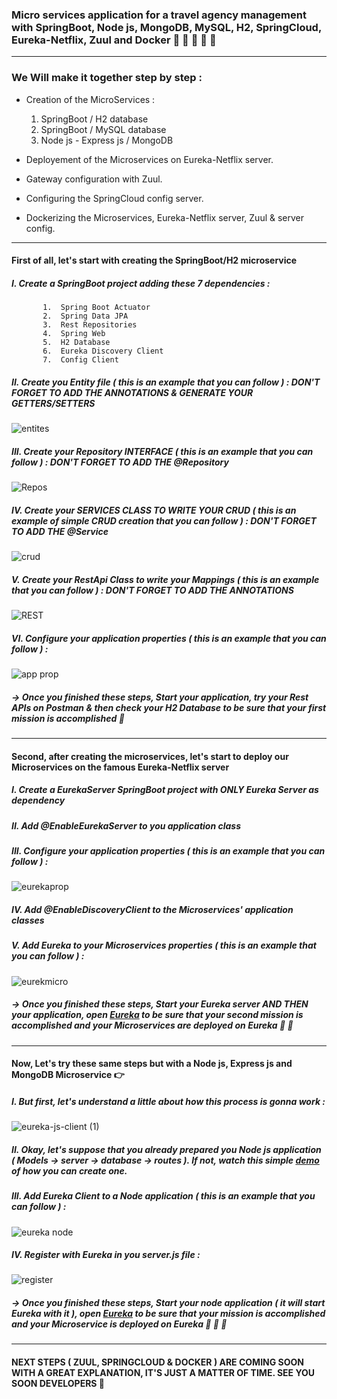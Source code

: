 ### Micro services application for a travel agency management with SpringBoot, Node js, MongoDB, MySQL, H2, SpringCloud, Eureka-Netflix, Zuul and Docker :star2: :star2: :star2: :star2: :star2: 
     
----
### We Will make it together step by step : 

* Creation of the MicroServices : 
    1. SpringBoot / H2 database 
    2. SpringBoot / MySQL database
    3. Node js - Express js / MongoDB 

* Deployement of the Microservices on Eureka-Netflix server. 
* Gateway configuration with Zuul. 
* Configuring the SpringCloud config server.
* Dockerizing the Microservices, Eureka-Netflix server, Zuul & server config.  


**** 

#### First of all, let's start with creating the SpringBoot/H2 microservice 

 #####  I. Create a SpringBoot project adding these 7 dependencies : 
           1.  Spring Boot Actuator
           2.  Spring Data JPA 
           3.  Rest Repositories 
           4.  Spring Web 
           5.  H2 Database
           6.  Eureka Discovery Client
           7.  Config Client

#####   II. Create you Entity file ( this is an example that you can follow ) : DON'T FORGET TO ADD THE ANNOTATIONS & GENERATE YOUR GETTERS/SETTERS 

![entites](https://user-images.githubusercontent.com/57329406/138796308-3ba8d323-2ca8-435a-95ca-2a01e99c4abd.png) 

#####   III. Create your Repository INTERFACE ( this is an example that you can follow ) : DON'T FORGET TO ADD THE @Repository 

![Repos](https://user-images.githubusercontent.com/57329406/138797224-323af116-8cfc-4381-ab73-87eca8b04127.png)

#####   IV. Create your SERVICES CLASS TO WRITE YOUR CRUD ( this is an example of simple CRUD creation that you can follow ) : DON'T FORGET TO ADD THE @Service 

![crud](https://user-images.githubusercontent.com/57329406/138797929-abb56301-189f-4785-8ca0-3b3d9c5800fb.png)

#####   V. Create your RestApi Class to write your Mappings ( this is an example that you can follow ) : DON'T FORGET TO ADD THE ANNOTATIONS

![REST](https://user-images.githubusercontent.com/57329406/138798966-66edbc37-ac5c-420e-a8fc-d5d0b23d50cb.png)

#####   VI. Configure your application properties ( this is an example that you can follow ) :

![app prop](https://user-images.githubusercontent.com/57329406/138799659-c2752080-4c8f-4cba-9a7f-da16664944ba.png)

#####  &#8594; Once you finished these steps, Start your application, try your Rest APIs on Postman & then check your H2 Database to be sure that your first mission is accomplished :muscle:

**** 

#### Second, after creating the microservices, let's start to deploy our Microservices on the famous Eureka-Netflix server

 #####  I. Create a EurekaServer SpringBoot project with ONLY Eureka Server as dependency 

 #####  II. Add @EnableEurekaServer to you application class

 #####  III. Configure your application properties ( this is an example that you can follow ) : 

 ![eurekaprop](https://user-images.githubusercontent.com/57329406/138803790-823d08c7-b530-4edf-8c6e-5109f5ef2609.png)

#####   IV. Add @EnableDiscoveryClient to the Microservices' application classes 

#####   V. Add Eureka to your Microservices properties ( this is an example that you can follow ) :

![eurekmicro](https://user-images.githubusercontent.com/57329406/138804250-d660c4b9-caa6-45f3-943a-b3981b034595.png)

#####  &#8594; Once you finished these steps, Start your Eureka server AND THEN your application, open [Eureka](http://localhost:8761/)  to be sure that your second mission is accomplished and your Microservices are deployed on Eureka :muscle: :muscle:

*** 

#### Now, Let's try these same steps but with a Node js, Express js and MongoDB Microservice :point_right: 

 #####  I. But first, let's understand a little about how this process is gonna work : 

![eureka-js-client (1)](https://user-images.githubusercontent.com/57329406/138805069-1669afd9-0f64-4a1a-960d-ae7c9b80a546.jpg)

 #####  II. Okay, let's suppose that you already prepared you Node js application ( Models &#8594; server &#8594; database &#8594; routes ). If not, watch this simple [demo](https://www.youtube.com/watch?v=W1Kttu53qTg) of how you can create one.

 #####  III. Add Eureka Client to a Node application ( this is an example that you can follow ) : 

![eureka node](https://user-images.githubusercontent.com/57329406/138805830-9bef7bc1-bbce-423d-bd18-5340d9c3e0ce.png)

#####   IV. Register with Eureka in you server.js file :

![register](https://user-images.githubusercontent.com/57329406/138805978-c6749256-ecea-4c5f-972c-82141e4009ee.png)

#####  &#8594; Once you finished these steps, Start your node application ( it will start Eureka with it ), open [Eureka](http://localhost:8761/)  to be sure that your mission is accomplished and your Microservice is deployed on Eureka :muscle: :muscle: :muscle:

***

#### NEXT STEPS ( ZUUL, SPRINGCLOUD & DOCKER ) ARE COMING SOON WITH A GREAT EXPLANATION, IT'S JUST A MATTER OF TIME. SEE YOU SOON DEVELOPERS :eyes:










